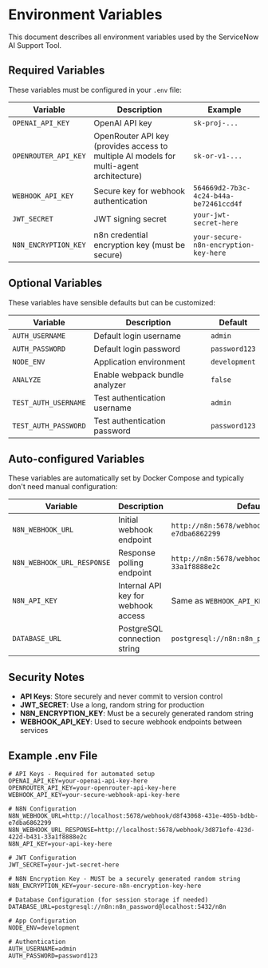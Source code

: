 # Environment Variables

This document describes all environment variables used by the ServiceNow AI Support Tool.

## Required Variables

These variables must be configured in your `.env` file:

| Variable | Description | Example |
|----------|-------------|---------|
| `OPENAI_API_KEY` | OpenAI API key | `sk-proj-...` |
| `OPENROUTER_API_KEY` | OpenRouter API key (provides access to multiple AI models for multi-agent architecture) | `sk-or-v1-...` |
| `WEBHOOK_API_KEY` | Secure key for webhook authentication | `564669d2-7b3c-4c24-b44a-be72461ccd4f` |
| `JWT_SECRET` | JWT signing secret | `your-jwt-secret-here` |
| `N8N_ENCRYPTION_KEY` | n8n credential encryption key (must be secure) | `your-secure-n8n-encryption-key-here` |

## Optional Variables

These variables have sensible defaults but can be customized:

| Variable | Description | Default |
|----------|-------------|---------|
| `AUTH_USERNAME` | Default login username | `admin` |
| `AUTH_PASSWORD` | Default login password | `password123` |
| `NODE_ENV` | Application environment | `development` |
| `ANALYZE` | Enable webpack bundle analyzer | `false` |
| `TEST_AUTH_USERNAME` | Test authentication username | `admin` |
| `TEST_AUTH_PASSWORD` | Test authentication password | `password123` |

## Auto-configured Variables

These variables are automatically set by Docker Compose and typically don't need manual configuration:

| Variable | Description | Default (Docker) |
|----------|-------------|------------------|
| `N8N_WEBHOOK_URL` | Initial webhook endpoint | `http://n8n:5678/webhook/d8f43068-431e-405b-bdbb-e7dba6862299` |
| `N8N_WEBHOOK_URL_RESPONSE` | Response polling endpoint | `http://n8n:5678/webhook/3d871efe-423d-422d-b431-33a1f8888e2c` |
| `N8N_API_KEY` | Internal API key for webhook access | Same as `WEBHOOK_API_KEY` |
| `DATABASE_URL` | PostgreSQL connection string | `postgresql://n8n:n8n_password@localhost:5432/n8n` |

## Security Notes

- **API Keys**: Store securely and never commit to version control
- **JWT_SECRET**: Use a long, random string for production
- **N8N_ENCRYPTION_KEY**: Must be a securely generated random string
- **WEBHOOK_API_KEY**: Used to secure webhook endpoints between services

## Example .env File

```env
# API Keys - Required for automated setup
OPENAI_API_KEY=your-openai-api-key-here
OPENROUTER_API_KEY=your-openrouter-api-key-here
WEBHOOK_API_KEY=your-secure-webhook-api-key-here

# N8N Configuration  
N8N_WEBHOOK_URL=http://localhost:5678/webhook/d8f43068-431e-405b-bdbb-e7dba6862299
N8N_WEBHOOK_URL_RESPONSE=http://localhost:5678/webhook/3d871efe-423d-422d-b431-33a1f8888e2c
N8N_API_KEY=your-api-key-here

# JWT Configuration
JWT_SECRET=your-jwt-secret-here

# N8N Encryption Key - MUST be a securely generated random string
N8N_ENCRYPTION_KEY=your-secure-n8n-encryption-key-here

# Database Configuration (for session storage if needed)
DATABASE_URL=postgresql://n8n:n8n_password@localhost:5432/n8n

# App Configuration
NODE_ENV=development

# Authentication
AUTH_USERNAME=admin
AUTH_PASSWORD=password123
```
